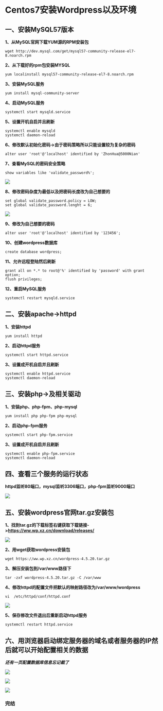 # Centos7安装Wordpress以及环境

## 一、安装MySQL57版本

**1、从MySQL官网下载YUM源的RPM安装包**

```shell
wget http://dev.mysql.com/get/mysql57-community-release-el7-8.noarch.rpm
```

**2、从下载好的rpm包安装MYSQL**

```shell
yum localinstall mysql57-community-release-el7-8.noarch.rpm
```

**3、安装MySQL服务**

```shell
yum install mysql-community-server
```

**4、启动MySQL服务**

```shell
systemctl start mysqld.service
```

**5、设置开机自启并且刷新**

```shell
systemctl enable mysqld
systemctl daemon-reload
```

**6、修改默认初始化密码->由于密码策略所以只能设置较为复杂的密码**

```shell
alter user 'root'@'localhost' identified by 'ZhonHua@5000Nian'
```



**7、查看MySQL的密码安全策略**

```shell
show variables like 'validate_password%';
```



![](E:\Graph\Typora\Centos7安装Wordpress\images\8查看MYSQL密码安全策略.PNG)

**8、修改密码杂度为最低以及把密码长度改为自己想要的**

```shell
set global validate_password.policy = LOW;
set global validate_password.lenght = 6;
```

![](E:\Graph\Typora\Centos7安装Wordpress\images\10查看修改后的密码策略以及修改为自己想要的最终密码.PNG)

**9、修改为自己想要的密码**

```shell
alter user 'root'@'localhost' identified by '123456';
```

**10、创建wordpress数据库**

```shell
create database wordpress;
```



**11、允许远程登陆然后刷新**

```shell
grant all on *.* to root@'%' identified by 'password' with grant option; 
flush privileges;
```

**12、重启MySQL服务**

```shell
systemctl restart mysqld.service
```

## 二、安装apache->httpd

**1、安装httpd**

```shell
yum install httpd
```

**2、启动httpd服务**

```shell
systemctl start httpd.service
```

**3、设置成开机自启并且刷新**

```shell
systemctl enable httpd.service
systemctl daemon-reload
```

## 三、安装php->及相关驱动

**1、安装php、php-fpm、php-mysql**

```shell
yum install php php-fpm php-mysql
```

**2、启动php-fpm服务**

```shell
systemctl start php-fpm.service
```

**3、设置成开机自启并且刷新**

```shell
systemctl enable php-fpm.service
systemctl daemon-reload
```

## 四、查看三个服务的运行状态

**httpd监听80端口，mysql监听3306端口，php-fpm监听9000端口**

![](E:\Graph\Typora\Centos7安装Wordpress\images\服务启动端口状态.PNG)

## 五、安装wordpress官网tar.gz安装包

**1、找到tar.gz的下载标签右键获取下载链接->https://ww.wp.xz.cn/download/releases/**

![](E:\Graph\Typora\Centos7安装Wordpress\images\wordpress的下载地址.PNG)

**2、用wget获取wordpress安装包**

```shell
wget https://ww.wp.xz.cn/wordpress-4.5.20.tar.gz
```

**3、解压安装包到/var/www路径下**

```shell
tar -zxf wordpress-4.5.20.tar.gz -C /var/www
```

**4、修改httpd的配置文件把默认的映射路径改为/var/www/wordpress**

```shell
vi  /etc/httpd/conf/httpd.conf
```

![](E:\Graph\Typora\Centos7安装Wordpress\images\修改httpd配置文件.PNG)

**5、保存修改文件退出后重新启动httpd服务**

```shell
systemctl restart httpd.service
```

## 六、用浏览器启动绑定服务器的域名或者服务器的IP然后就可以开始配置相关的数据

***还有一页配置数据库信息忘记截了***

![](E:\Graph\Typora\Centos7安装Wordpress\images\wordpress配置个人信息.png)

![](E:\Graph\Typora\Centos7安装Wordpress\images\wordpress配置个人信息2.png)

![](E:\Graph\Typora\Centos7安装Wordpress\images\wordpress配置个人信息3.png)

### 完结

